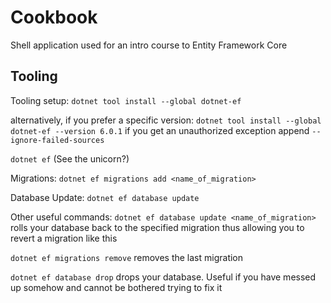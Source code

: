 # Cookbook
Shell application used for an intro course to Entity Framework Core

## Tooling
Tooling setup:
`dotnet tool install --global dotnet-ef`

alternatively, if you prefer a specific version:
`dotnet tool install --global dotnet-ef --version 6.0.1` if you get an unauthorized exception append `--ignore-failed-sources`

`dotnet ef` (See the unicorn?)

Migrations:
`dotnet ef migrations add <name_of_migration>`

Database Update:
`dotnet ef database update`

Other useful commands:
`dotnet ef database update <name_of_migration>` rolls your database back to the specified migration thus allowing you to revert a migration like this

`dotnet ef migrations remove` removes the last migration

`dotnet ef database drop` drops your database. Useful if you have messed up somehow and cannot be bothered trying to fix it
